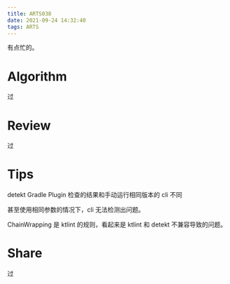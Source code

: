 ```yaml
---
title: ARTS038
date: 2021-09-24 14:32:40
tags: ARTS
---
```


有点忙的。

<!--more-->

# Algorithm

过

# Review

过

# Tips

detekt Gradle Plugin 检查的结果和手动运行相同版本的 cli 不同

甚至使用相同参数的情况下，cli 无法检测出问题。

ChainWrapping 是 ktlint 的规则，看起来是 ktlint 和 detekt 不兼容导致的问题。

# Share

过
